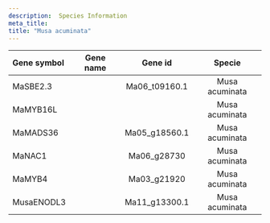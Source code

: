 ```yaml
---
description:  Species Information
meta_title:
title: "Musa acuminata"
---
```

|Gene symbol |  Gene name | Gene id | Specie |
|:-------|:------:|:----:|:----:|
| MaSBE2.3 |  | Ma06_t09160.1 | Musa acuminata |
| MaMYB16L |  |  | Musa acuminata |
| MaMADS36 |  | Ma05_g18560.1 | Musa acuminata |
| MaNAC1 |  | Ma06_g28730 | Musa acuminata |
| MaMYB4 |  | Ma03_g21920 | Musa acuminata |
| MusaENODL3 |  | Ma11_g13300.1 | Musa acuminata |
